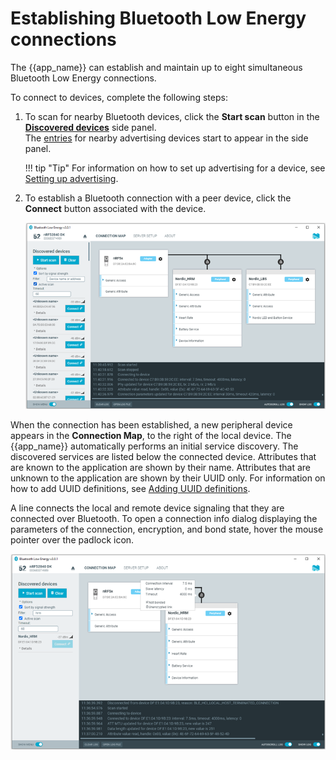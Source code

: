 # Establishing Bluetooth Low Energy connections

The {{app_name}} can establish and maintain up to eight simultaneous Bluetooth Low Energy connections.

To connect to devices, complete the following steps:

1. To scan for nearby Bluetooth devices, click the **Start scan** button in the [**Discovered devices**](./overview_and_ui.md#discovered-devices-panel) side panel.</br>
    The [entries](./overview_and_ui.md#discovered-devices-entries) for nearby advertising devices start to appear in the side panel.

    !!! tip "Tip"
          For information on how to set up advertising for a device, see [Setting up advertising](./advertising_setup.md).

1. To establish a Bluetooth connection with a peer device, click the **Connect** button associated with the device.

    ![Discovered services](./screenshots/nRF_connect_discovered_services.png "Discovered services")

When the connection has been established, a new peripheral device appears in the **Connection Map**, to the right of the local device. The {{app_name}} automatically performs an initial service discovery. The discovered services are listed below the connected device. Attributes that are known to the application are shown by their name. Attributes that are unknown to the application are shown by their UUID only. For information on how to add UUID definitions, see [Adding UUID definitions](./adding_uuid_defs.md).

A line connects the local and remote device signaling that they are connected over Bluetooth. To open a connection info dialog displaying the parameters of the connection, encryption, and bond state, hover the mouse pointer over the padlock icon.

![Hovering over the padlock icon](./screenshots/nRF_connect_hovering_over_padlock.png "Hovering over the padlock icon")
